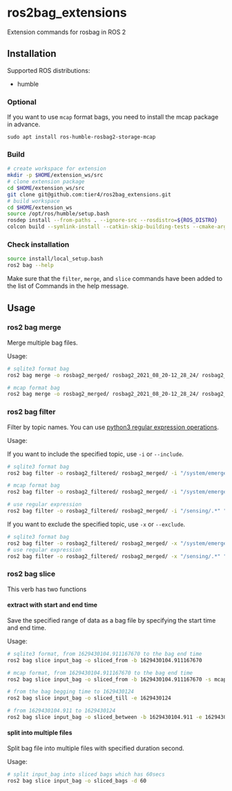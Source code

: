 # ros2bag_extensions

Extension commands for rosbag in ROS 2

## Installation

Supported ROS distributions:

- humble

### Optional

If you want to use `mcap` format bags, you need to install the mcap package in advance.

```shell
sudo apt install ros-humble-rosbag2-storage-mcap
```

### Build

```bash
# create workspace for extension
mkdir -p $HOME/extension_ws/src
# clone extension package
cd $HOME/extension_ws/src
git clone git@github.com:tier4/ros2bag_extensions.git
# build workspace
cd $HOME/extension_ws
source /opt/ros/humble/setup.bash
rosdep install --from-paths . --ignore-src --rosdistro=${ROS_DISTRO}
colcon build --symlink-install --catkin-skip-building-tests --cmake-args -DCMAKE_EXPORT_COMPILE_COMMANDS=ON -DCMAKE_BUILD_TYPE=Release
```

### Check installation

```bash
source install/local_setup.bash
ros2 bag --help
```

Make sure that the `filter`, `merge`, and `slice` commands have been added to the list of Commands in the help message.

## Usage

### ros2 bag merge

Merge multiple bag files.

Usage:

```sh
# sqlite3 format bag
ros2 bag merge -o rosbag2_merged/ rosbag2_2021_08_20-12_28_24/ rosbag2_2021_08_20-12_30_03/

# mcap format bag
ros2 bag merge -o rosbag2_merged/ rosbag2_2021_08_20-12_28_24/ rosbag2_2021_08_20-12_30_03/ -s mcap
```

### ros2 bag filter

Filter by topic names. You can use [python3 regular expression operations](https://docs.python.org/3.8/library/re.html).

Usage:

If you want to include the specified topic, use `-i` or `--include`.

```sh
# sqlite3 format bag
ros2 bag filter -o rosbag2_filtered/ rosbag2_merged/ -i "/system/emergency/turn_signal_cmd" "/autoware/driving_capability"

# mcap format bag
ros2 bag filter -o rosbag2_filtered/ rosbag2_merged/ -i "/system/emergency/turn_signal_cmd" "/autoware/driving_capability" -s mcap

# use regular expression
ros2 bag filter -o rosbag2_filtered/ rosbag2_merged/ -i "/sensing/.*" "/vehicle/.*"
```

If you want to exclude the specified topic, use `-x` or `--exclude`.

```sh
# sqlite3 format bag
ros2 bag filter -o rosbag2_filtered/ rosbag2_merged/ -x "/system/emergency/turn_signal_cmd" "/autoware/driving_capability"
# use regular expression
ros2 bag filter -o rosbag2_filtered/ rosbag2_merged/ -x "/sensing/.*" "/vehicle/.*"
```

### ros2 bag slice

This verb has two functions

#### extract with start and end time

Save the specified range of data as a bag file by specifying the start time and end time.

Usage:

```sh
# sqlite3 format, from 1629430104.911167670 to the bag end time
ros2 bag slice input_bag -o sliced_from -b 1629430104.911167670

# mcap format, from 1629430104.911167670 to the bag end time
ros2 bag slice input_bag -o sliced_from -b 1629430104.911167670 -s mcap

# from the bag begging time to 1629430124
ros2 bag slice input_bag -o sliced_till -e 1629430124

# from 1629430104.911 to 1629430124
ros2 bag slice input_bag -o sliced_between -b 1629430104.911 -e 1629430124
```

#### split into multiple files

Split bag file into multiple files with specified duration second.

Usage:

```sh
# split input_bag into sliced bags which has 60secs
ros2 bag slice input_bag -o sliced_bags -d 60
```
